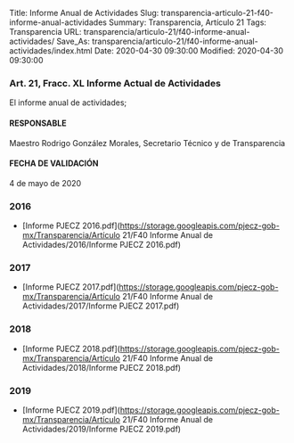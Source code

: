 Title: Informe Anual de Actividades
Slug: transparencia-articulo-21-f40-informe-anual-actividades
Summary: Transparencia, Artículo 21
Tags: Transparencia
URL: transparencia/articulo-21/f40-informe-anual-actividades/
Save_As: transparencia/articulo-21/f40-informe-anual-actividades/index.html
Date: 2020-04-30 09:30:00
Modified: 2020-04-30 09:30:00


### Art. 21, Fracc. XL Informe Actual de Actividades

El informe anual de actividades;

#### RESPONSABLE

Maestro Rodrigo González Morales, Secretario Técnico y de Transparencia

#### FECHA DE VALIDACIÓN

4 de mayo de 2020


### 2016


* [Informe PJECZ 2016.pdf](https://storage.googleapis.com/pjecz-gob-mx/Transparencia/Artículo 21/F40 Informe Anual de Actividades/2016/Informe PJECZ 2016.pdf)


### 2017


* [Informe PJECZ 2017.pdf](https://storage.googleapis.com/pjecz-gob-mx/Transparencia/Artículo 21/F40 Informe Anual de Actividades/2017/Informe PJECZ 2017.pdf)


### 2018


* [Informe PJECZ 2018.pdf](https://storage.googleapis.com/pjecz-gob-mx/Transparencia/Artículo 21/F40 Informe Anual de Actividades/2018/Informe PJECZ 2018.pdf)


### 2019


* [Informe PJECZ 2019.pdf](https://storage.googleapis.com/pjecz-gob-mx/Transparencia/Artículo 21/F40 Informe Anual de Actividades/2019/Informe PJECZ 2019.pdf)



